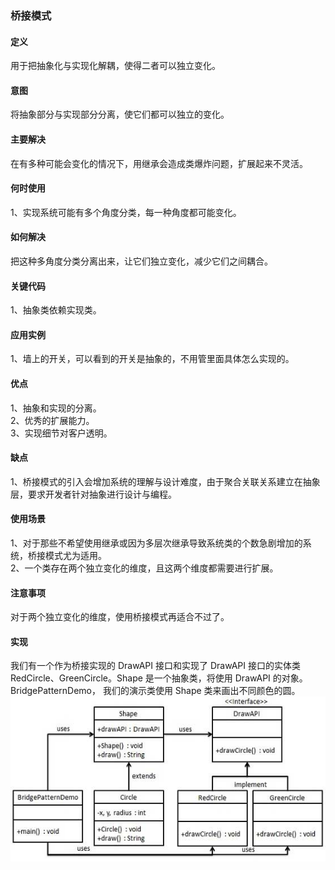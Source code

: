 ### 桥接模式

#### 定义
用于把抽象化与实现化解耦，使得二者可以独立变化。    

#### 意图          
将抽象部分与实现部分分离，使它们都可以独立的变化。

#### 主要解决   
在有多种可能会变化的情况下，用继承会造成类爆炸问题，扩展起来不灵活。

####  何时使用      
 1、实现系统可能有多个角度分类，每一种角度都可能变化。  

#### 如何解决       
把这种多角度分类分离出来，让它们独立变化，减少它们之间耦合。

#### 关键代码
 1、抽象类依赖实现类。       

#### 应用实例      
1、墙上的开关，可以看到的开关是抽象的，不用管里面具体怎么实现的。         

#### 优点         
1、抽象和实现的分离。         
2、优秀的扩展能力。  
3、实现细节对客户透明。     

#### 缺点     
1、桥接模式的引入会增加系统的理解与设计难度，由于聚合关联关系建立在抽象层，要求开发者针对抽象进行设计与编程。     

#### 使用场景      
1、对于那些不希望使用继承或因为多层次继承导致系统类的个数急剧增加的系统，桥接模式尤为适用。       
2、一个类存在两个独立变化的维度，且这两个维度都需要进行扩展。

#### 注意事项       
对于两个独立变化的维度，使用桥接模式再适合不过了。

#### 实现     
我们有一个作为桥接实现的 DrawAPI 接口和实现了 DrawAPI 接口的实体类 RedCircle、GreenCircle。Shape 是一个抽象类，将使用 DrawAPI 的对象。BridgePatternDemo，
我们的演示类使用 Shape 类来画出不同颜色的圆。      
![Alt text](./images/bridge_pattern.jpg)